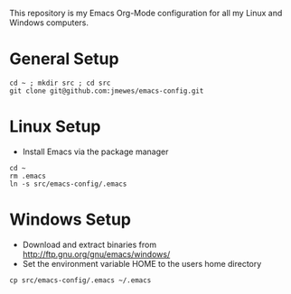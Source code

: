 
This repository is my Emacs Org-Mode configuration for all my Linux and Windows computers.

# General Setup
```
cd ~ ; mkdir src ; cd src
git clone git@github.com:jmewes/emacs-config.git
```

# Linux Setup
- Install Emacs via the package manager
```
cd ~
rm .emacs
ln -s src/emacs-config/.emacs
```

# Windows Setup
- Download and extract binaries from http://ftp.gnu.org/gnu/emacs/windows/
- Set the environment variable HOME to the users home directory
```
cp src/emacs-config/.emacs ~/.emacs
```
